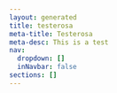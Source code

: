 ```yaml
---
layout: generated
title: testerosa
meta-title: Testerosa
meta-desc: This is a test
nav:
  dropdown: []
  inNavbar: false
sections: []
---
```


